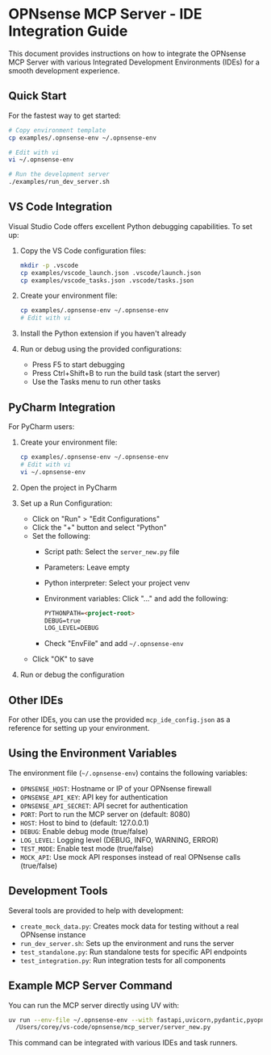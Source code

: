 # OPNsense MCP Server - IDE Integration Guide

This document provides instructions on how to integrate the OPNsense MCP Server
with various Integrated Development Environments (IDEs) for a smooth development
experience.

## Quick Start

For the fastest way to get started:

```bash
# Copy environment template
cp examples/.opnsense-env ~/.opnsense-env

# Edit with vi
vi ~/.opnsense-env

# Run the development server
./examples/run_dev_server.sh
```

## VS Code Integration

Visual Studio Code offers excellent Python debugging capabilities. To set up:

1. Copy the VS Code configuration files:

   ```bash
   mkdir -p .vscode
   cp examples/vscode_launch.json .vscode/launch.json
   cp examples/vscode_tasks.json .vscode/tasks.json
   ```

2. Create your environment file:

   ```bash
   cp examples/.opnsense-env ~/.opnsense-env
   # Edit with vi
   ```

3. Install the Python extension if you haven't already

4. Run or debug using the provided configurations:
   - Press F5 to start debugging
   - Press Ctrl+Shift+B to run the build task (start the server)
   - Use the Tasks menu to run other tasks

## PyCharm Integration

For PyCharm users:

1. Create your environment file:

   ```bash
   cp examples/.opnsense-env ~/.opnsense-env
   # Edit with vi
   vi ~/.opnsense-env
   ```

2. Open the project in PyCharm

3. Set up a Run Configuration:
   - Click on "Run" > "Edit Configurations"
   - Click the "+" button and select "Python"
   - Set the following:
     - Script path: Select the `server_new.py` file
     - Parameters: Leave empty
     - Python interpreter: Select your project venv
     - Environment variables: Click "..." and add the following:

       ```markdown
       PYTHONPATH=<project-root>
       DEBUG=true
       LOG_LEVEL=DEBUG
       ```

     - Check "EnvFile" and add `~/.opnsense-env`
   - Click "OK" to save

4. Run or debug the configuration

## Other IDEs

For other IDEs, you can use the provided `mcp_ide_config.json` as a reference for
setting up your environment.

## Using the Environment Variables

The environment file (`~/.opnsense-env`) contains the following variables:

- `OPNSENSE_HOST`: Hostname or IP of your OPNsense firewall
- `OPNSENSE_API_KEY`: API key for authentication
- `OPNSENSE_API_SECRET`: API secret for authentication
- `PORT`: Port to run the MCP server on (default: 8080)
- `HOST`: Host to bind to (default: 127.0.0.1)
- `DEBUG`: Enable debug mode (true/false)
- `LOG_LEVEL`: Logging level (DEBUG, INFO, WARNING, ERROR)
- `TEST_MODE`: Enable test mode (true/false)
- `MOCK_API`: Use mock API responses instead of real OPNsense calls (true/false)

## Development Tools

Several tools are provided to help with development:

- `create_mock_data.py`: Creates mock data for testing without a real OPNsense instance
- `run_dev_server.sh`: Sets up the environment and runs the server
- `test_standalone.py`: Run standalone tests for specific API endpoints
- `test_integration.py`: Run integration tests for all components

## Example MCP Server Command

You can run the MCP server directly using UV with:

```bash
uv run --env-file ~/.opnsense-env --with fastapi,uvicorn,pydantic,pyopnsense \
  /Users/corey/vs-code/opnsense/mcp_server/server_new.py
```

This command can be integrated with various IDEs and task runners.
